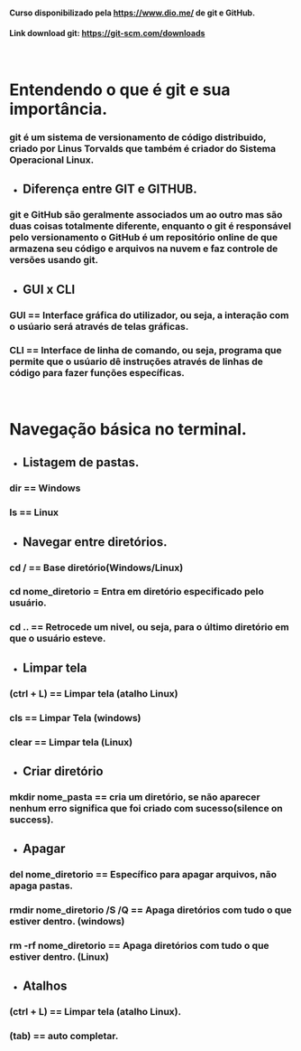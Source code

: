 #### Curso disponibilizado pela https://www.dio.me/ de git e GitHub.
#### Link download git: https://git-scm.com/downloads

<br>

# Entendendo o que é git e sua importância.

### git é um sistema de versionamento de código distribuido, criado por Linus Torvalds que também é criador do Sistema Operacional Linux. 

- ## Diferença entre GIT e GITHUB.

### git e GitHub são geralmente associados um ao outro mas são duas coisas totalmente diferente, enquanto o git é responsável pelo versionamento o GitHub é um repositório online de que armazena seu código e arquivos na nuvem e faz controle de versões usando git.

- ## GUI x CLI

### GUI == Interface gráfica do utilizador, ou seja, a interação com o usúario será através de telas gráficas.
### CLI == Interface de linha de comando, ou seja, programa que permite que o usúario dê instruções através de linhas de código para fazer funções específicas.

<br>

# Navegação básica no terminal.

- ## Listagem de pastas.

### dir == Windows
### ls == Linux

- ## Navegar entre diretórios.

### cd / == Base diretório(Windows/Linux)
### cd nome_diretorio = Entra em diretório especificado pelo usuário.
### cd .. == Retrocede um nivel, ou seja, para o último diretório em que o usuário esteve.

- ## Limpar tela 

### (ctrl + L) == Limpar tela (atalho Linux)
### cls == Limpar Tela (windows)
### clear == Limpar tela (Linux)

- ## Criar diretório

### mkdir nome_pasta == cria um diretório, se não aparecer nenhum erro significa que foi criado com sucesso(silence on success).

- ## Apagar 

### del nome_diretorio == Específico para apagar arquivos, não apaga pastas.        
### rmdir nome_diretorio /S /Q == Apaga diretórios com tudo o que estiver dentro. (windows)   
### rm -rf nome_diretorio == Apaga diretórios com tudo o que estiver dentro. (Linux)    

- ## Atalhos

### (ctrl + L) == Limpar tela (atalho Linux).
### (tab) == auto completar.


